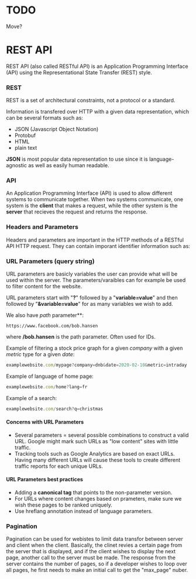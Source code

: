 
# TODO
Move?

# REST API
REST API (also called RESTful API) is an Application Programming Interface (API) using the Representational State Transfer (REST) style.

### REST
REST is a set of architectural constraints, not a protocol or a standard.

Information is transfered over HTTP with a given data representation, which can be several formats such as:
* JSON (Javascript Object Notation)
* Protobuf
* HTML
* plain text

**JSON** is most popular data representation to use since it is language-agnostic as well as easily human readable.

### API 
An Application Programming Interface (API) is used to allow different systems to communicate together. When two systems communicate, one system is the **client** that makes a request, while the other system is the **server** that recieves the request and returns the response.

### Headers and Parameters
Headers and parameters are important in the HTTP methods of a RESTful API HTTP request. They can contain imporant identifier information such as:

### URL Parameters (query string)
URL parameters are basicly variables the user can provide what will be used within the server. The parameters/varaibles can for example be used to filter content for the website. 

URL parameters start with "**?**" followed by a "**variable=value**" and then followed by "**&variable=value**" for as many variables we wish to add.

We also have *path* parameter**: 
```
https://www.facebook.com/bob.hansen
```
where **/bob.hansen** is the path parameter. Often used for IDs.

Example of filtering a stock price graph for a given *company* with a given *metric* type for a given *date*:
```js
examplewebsite.com/mypage?company=dnb&date=2020-02-10&metric=intraday
```

Example of language of home page:
```js
examplewebsite.com/home?lang=fr
```

Example of a search:
```js
examplewebsite.com/search?q=christmas
```

#### Concerns with URL Parameters
* Several parameters = several possible combinations to construct a valid URL. Google might mark such URLs as "low content" sites with little traffic.
* Tracking tools such as Google Analytics are based on exact URLs. Having many different URLs will cause these tools to create different traffic reports for each unique URLs.

#### URL Parameters best practices
* Adding a **canonical tag** that points to the non-parameter version.
* For URLs where content changes based on prameters, make sure we wish these pages to be ranked uniquely.
* Use hreflang annotation instead of language parameters. 

### Pagination
Pagination can be used for webistes to limit data transfor between server and client when the client. Basically, the clinet revies a certain page from the server that is displayed, and if the client wishes to display the next page, another call to the server must be made. The response from the server contains the number of pages, so if a developer wishes to loop over all pages, he first needs to make an initial call to get the "max_page" nuber.
